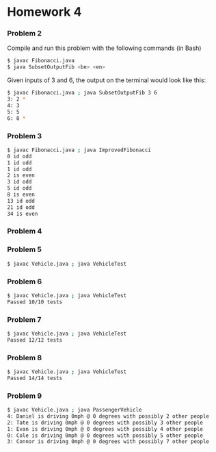 # Homework 4

### **Problem 2**

Compile and run this problem with the following commands (in Bash)
```bash
$ javac Fibonacci.java
$ java SubsetOutputFib <be> <en>
```

Given inputs of 3 and 6, the output on the terminal would look like this:
```bash
$ javac Fibonacci.java ; java SubsetOutputFib 3 6
3: 2 *
4: 3
5: 5
6: 8 *
```

### **Problem 3**

```bash
$ javac Fibonacci.java ; java ImprovedFibonacci
0 id odd
1 id odd
1 id odd
2 is even
3 id odd
5 id odd
8 is even
13 id odd
21 id odd
34 is even
```

### **Problem 4**

### **Problem 5**
```bash
$ javac Vehicle.java ; java VehicleTest 
```
### **Problem 6**
```bash
$ javac Vehicle.java ; java VehicleTest 
Passed 10/10 tests
```
### **Problem 7**
```bash
$ javac Vehicle.java ; java VehicleTest 
Passed 12/12 tests
```
### **Problem 8**
```bash
$ javac Vehicle.java ; java VehicleTest 
Passed 14/14 tests
```
### **Problem 9**
```bash
$ javac Vehicle.java ; java PassengerVehicle 
4: Daniel is driving 0mph @ 0 degrees with possibly 2 other people
2: Tate is driving 0mph @ 0 degrees with possibly 3 other people
1: Evan is driving 0mph @ 0 degrees with possibly 4 other people
0: Cole is driving 0mph @ 0 degrees with possibly 5 other people
3: Connor is driving 0mph @ 0 degrees with possibly 7 other people
```

